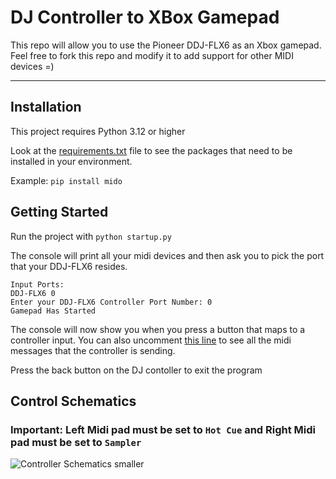 # DJ Controller to XBox Gamepad
This repo will allow you to use the Pioneer DDJ-FLX6 as an Xbox gamepad. Feel free to fork this repo and modify it to add support for other MIDI devices =)

---

## Installation
This project requires Python 3.12 or higher

Look at the [requirements.txt](https://github.com/KodiakTE/DJControllerToGamepad/blob/main/requirements.txt) file to see the packages that need to be installed in your environment. 

Example: `pip install mido`

## Getting Started
Run the project with `python startup.py`

The console will print all your midi devices and then ask you to pick the port that your DDJ-FLX6 resides.
```
Input Ports:
DDJ-FLX6 0
Enter your DDJ-FLX6 Controller Port Number: 0
Gamepad Has Started
```

The console will now show you when you press a button that maps to a controller input. You can also uncomment [this line](https://github.com/KodiakTE/DJControllerToGamepad/blob/8b19a3910284b6239238aa2fbc3bb5def217f3c0/src/startup.py#L23) to see all the midi messages that the controller is sending.

Press the back button on the DJ contoller to exit the program

## Control Schematics
### Important: Left Midi pad must be set to `Hot Cue` and Right Midi pad must be set to `Sampler`
![Controller Schematics smaller](https://github.com/KodiakTE/DJControllerToGamepad/assets/59039183/974b3291-fe24-4441-8235-1f7329301594)
